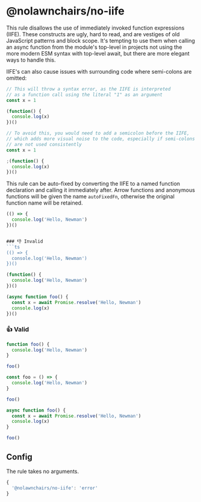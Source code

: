 
# @nolawnchairs/no-iife

This rule disallows the use of immediately invoked function expressions (IIFE). These constructs are ugly, hard to read, and are vestiges of old JavaScript patterns and block scope. It's tempting to use them when calling an async function from the module's top-level in projects not using the more modern ESM syntax with top-level await, but there are more elegant ways to handle this.

IIFE's can also cause issues with surrounding code where semi-colons are omitted:

```ts
// This will throw a syntax error, as the IIFE is interpreted 
// as a function call using the literal "1" as an argument
const x = 1

(function() {
  console.log(x)
})()

// To avoid this, you would need to add a semicolon before the IIFE,
// which adds more visual noise to the code, especially if semi-colons
// are not used consistently
const x = 1

;(function() {
  console.log(x)
})()

```

This rule can be auto-fixed by converting the IIFE to a named function declaration and calling it immediately after. Arrow functions and anonymous functions will be given the name `autoFixedFn`, otherwise the original function name will be retained.

```ts
(() => {
  console.log('Hello, Newman')
})()


### 👎 Invalid
```ts
(() => {
  console.log('Hello, Newman')
})()
```
```ts
(function() {
  console.log('Hello, Newman')
})()
```
```ts
(async function foo() {
  const x = await Promise.resolve('Hello, Newman')
  console.log(x)
})()
```

### 👍 Valid
```ts   
function foo() {
  console.log('Hello, Newman')
}

foo()
```
```ts
const foo = () => {
  console.log('Hello, Newman')
}

foo()
```
```ts
async function foo() {
  const x = await Promise.resolve('Hello, Newman')
  console.log(x)
}

foo()
```

## Config

The rule takes no arguments.

```js
{
  '@nolawnchairs/no-iife': 'error' 
}
```